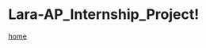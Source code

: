 # Lara-AP_Internship_Project!
[home](https://github.com/AmirHastor1/Lara-AP_Internship_Project/assets/125800416/78a31fcb-4fc2-4fef-a330-b9fc9e9e5076)
